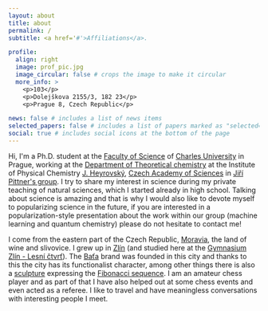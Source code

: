 ```yaml
---
layout: about
title: about
permalink: /
subtitle: <a href='#'>Affiliations</a>.

profile:
  align: right
  image: prof_pic.jpg
  image_circular: false # crops the image to make it circular
  more_info: >
    <p>103</p>
    <p>Dolejškova 2155/3, 182 23</p>
    <p>Prague 8, Czech Republic</p>

news: false # includes a list of news items
selected_papers: false # includes a list of papers marked as "selected={true}"
social: true # includes social icons at the bottom of the page
---
```


Hi, I'm a Ph.D. student at the [Faculty of Science](https://www.natur.cuni.cz/eng) of [Charles University](https://en.wikipedia.org/wiki/Charles_University) in Prague, working at the [Department of Theoretical chemistry](https://www.jh-inst.cas.cz/department/department-of-theoretical-chemistry#department) at the Institute of Physical Chemistry [J. Heyrovský](https://en.wikipedia.org/wiki/Jaroslav_Heyrovsk%C3%BD), [Czech Academy of Sciences](https://www.avcr.cz/en/) in [Jiří Pittner's group](https://www.jh-inst.cas.cz/~pittner/). I try to share my interest in science during my private teaching of natural sciences, which I started already in high school. Talking about science is amazing and that is why I would also like to devote myself to popularizing science in the future, if you are interested in a popularization-style presentation about the work within our group (machine learning and quantum chemistry) please do not hesitate to contact me!

I come from the eastern part of the Czech Republic, [Moravia](https://en.wikipedia.org/wiki/Moravia), the land of wine and slivovice. I grew up in [Zlín](https://en.wikipedia.org/wiki/Zl%C3%ADn) (and studied here at the [Gymnasium Zlín - Lesní čtvrť](https://www.gymzl.cz/en/)). The [Baťa](https://en.wikipedia.org/wiki/Bata_Corporation) brand was founded in this city and thanks to this the city has its functionalist character, among other things there is also a [sculpture](https://www.google.com/search?q=velk%C3%BD+fibonacci&client=firefox-b-d&sxsrf=ALiCzsZIh4h6ZRc-rxthav5tN6aC8Z3LgA:1669505332124&source=lnms&tbm=isch&sa=X&ved=2ahUKEwj8g5aCgM37AhVcSPEDHcnbAFEQ_AUoAXoECAEQAw&biw=948&bih=895&dpr=1) expressing the [Fibonacci sequence](https://en.wikipedia.org/wiki/Fibonacci_number). I am an amateur chess player and as part of that I have also helped out at some chess events and even acted as a referee. I like to travel and have meaningless conversations with interesting people I meet.

